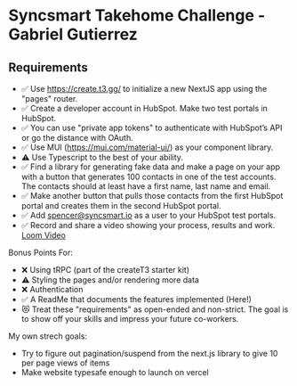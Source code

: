 # Syncsmart Takehome Challenge - Gabriel Gutierrez

## Requirements
- ✅ Use https://create.t3.gg/ to initialize a new NextJS app using the "pages" router.
- ✅ Create a developer account in HubSpot. Make two test portals in HubSpot.
- ✅ You can use "private app tokens" to authenticate with HubSpot’s API or go the distance with OAuth.
- ✅ Use MUI (https://mui.com/material-ui/) as your component library.
- ⚠️ Use Typescript to the best of your ability.
- ✅ Find a library for generating fake data and make a page on your app with a button that generates 100 contacts in one of the test accounts. The contacts should at least have a first name, last name and email.
- ✅ Make another button that pulls those contacts from the first HubSpot portal and creates them in the second HubSpot portal.
- ✅ Add spencer@syncsmart.io as a user to your HubSpot test portals.
- ✅ Record and share a video showing your process, results and work. [Loom Video](https://www.loom.com/share/c3d55c3b997c416fb22a296a1fbf357f)

Bonus Points For:
- ❌ Using tRPC (part of the createT3 starter kit)
- ⚠️ Styling the pages and/or rendering more data
- ❌ Authentication
- ✅ A ReadMe that documents the features implemented (Here!)
- 😻 Treat these "requirements" as open-ended and non-strict. The goal is to show off your skills and impress your future co-workers.

My own strech goals:
- Try to figure out pagination/suspend from the next.js library to give 10 per page views of items
- Make website typesafe enough to launch on vercel